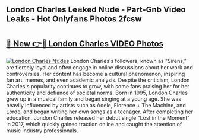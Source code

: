 ## London Charles Le𝚊ked N𝚞de - Part-Gnb Video Le𝚊ks - Hot Onlyf𝚊ns Photos 2fcsw

# <h2><a href="http://ab35810.deff.icu/?id=London+Charles">🔗 New 👉🔴 London Charles VIDEO Photos</a></h2>

[![London Charles N𝚞des](https://i.imgur.com/rIISA9y.gif)](http://ab35810.deff.icu/?id=London+Charles)
London Charles's followers, known as "Sirens," are fiercely loyal and often engage in online discussions about her work and controversies. Her content has become a cultural phenomenon, inspiring fan art, memes, and even academic analysis. Despite the criticism, London Charles's popularity continues to grow, with some fans praising her for her authenticity and defiance of societal norms. Born in 1995, London Charles grew up in a musical family and began singing at a young age. She was heavily influenced by artists such as Adele, Florence + The Machine, and Lorde, and began writing her own songs as a teenager. After completing her education, London Charles released her debut single "Lost in the Moment" in 2017, which quickly gained traction online and caught the attention of music industry professionals.
